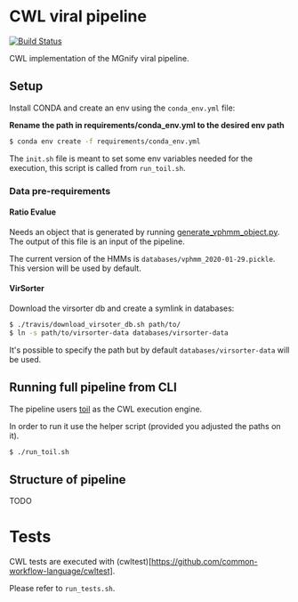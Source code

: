 # CWL viral pipeline

[![Build Status](https://api.travis-ci.org/EBI-Metagenomics/emg-viral-pipeline.svg?branch=dev)](https://travis-ci.org/EBI-Metagenomics/emg-viral-pipeline)

CWL implementation of the MGnify viral pipeline.

## Setup

Install CONDA and create an env using the `conda_env.yml` file:

**Rename the path in requirements/conda_env.yml to the desired env path**

```bash
$ conda env create -f requirements/conda_env.yml
```

The `init.sh` file is meant to set some env variables needed for the execution, this script is called from `run_toil.sh`.

### Data pre-requirements

#### Ratio Evalue 

Needs an object that is generated by running [generate_vphmm_object.py](CWL/Tools/RatioEvalue/hmmer_generation/generate_vphmm_object.py). The output of this file is an input of the pipeline.

The current version of the HMMs is `databases/vphmm_2020-01-29.pickle`. This version will be used by default.

#### VirSorter

Download the virsorter db and create a symlink in databases:

```bash
$ ./travis/download_virsoter_db.sh path/to/
$ ln -s path/to/virsorter-data databases/virsorter-data
```

It's possible to specify the path but by default `databases/virsorter-data` will be used.

## Running full pipeline from CLI

The pipeline users [toil](https://github.com/DataBiosphere/toil) as the CWL execution engine.

In order to run it use the helper script (provided you adjusted the paths on it).

```bash
$ ./run_toil.sh
```

## Structure of pipeline

TODO

# Tests

CWL tests are executed with (cwltest)[https://github.com/common-workflow-language/cwltest].

Please refer to `run_tests.sh`.